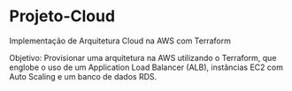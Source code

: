 # Projeto-Cloud
Implementação de Arquitetura Cloud na AWS com Terraform

Objetivo: Provisionar uma arquitetura na AWS utilizando o Terraform, que englobe o uso de um Application Load Balancer (ALB), instâncias EC2 com Auto Scaling e um banco de dados RDS.
